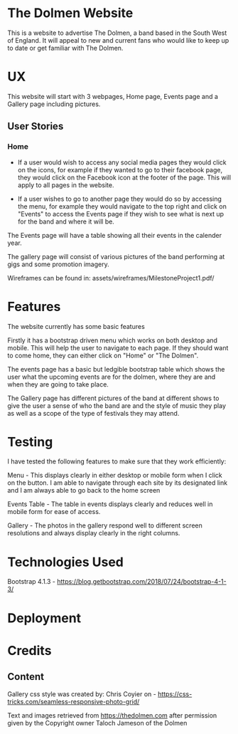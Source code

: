 # The Dolmen Website

This is a website to advertise The Dolmen, a band based in the South West of England.
It will appeal to new and current fans who would like to keep up to date or get familiar with The Dolmen.

# UX

This website will start with 3 webpages, Home page, Events page and a Gallery page including pictures.

## User Stories

### Home
* If a user would wish to access any social media pages they would click on the icons, 
for example if they wanted to go to their facebook page, 
they would click on the Facebook icon at the footer of the page.
This will apply to all pages in the website.

* If a user wishes to go to another page they would do so by accessing the menu, for example they would navigate to 
the top right and click on "Events" to access the Events page if they wish to see what is next up for the band and where it will be.


The Events page will have a table showing all their events in the calender year.



The gallery page will consist of various pictures of the band performing at gigs and some promotion imagery.

Wireframes can be found in: assets/wireframes/MilestoneProject1.pdf/


# Features

The website currently has some basic features

Firstly it has a bootstrap driven menu which works on both desktop and mobile. This will help the user to navigate to each page. If they should want to come home, they can either click on "Home" or "The Dolmen".

The events page has a basic but ledgible bootstrap table which shows the user what the upcoming events are for the dolmen, where they are and when they are going to take place.

The Gallery page has different pictures of the band at different shows to give the user a sense of who the band are and the style of music they play as well as a scope of the type of festivals they may attend.

# Testing 

I have tested the following features to make sure that they work efficiently:

Menu - This displays clearly in either desktop or mobile form when I click on the button. I am able to navigate through each site by its designated link and I am always able to go back to the home screen

Events Table - The table in events displays clearly and reduces well in mobile form for ease of access.

Gallery - The photos in the gallery respond well to different screen resolutions and always display clearly in the right columns.

# Technologies Used

Bootstrap 4.1.3 - https://blog.getbootstrap.com/2018/07/24/bootstrap-4-1-3/

# Deployment 

# Credits

## Content

Gallery css style was created by:
Chris Coyier on -
https://css-tricks.com/seamless-responsive-photo-grid/

Text and images retrieved from https://thedolmen.com after permission given by the Copyright owner Taloch Jameson of the Dolmen

